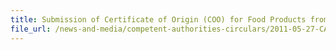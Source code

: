 ```yaml
---
title: Submission of Certificate of Origin (COO) for Food Products from Japan 
file_url: /news-and-media/competent-authorities-circulars/2011-05-27-CA.pdf
---
```

